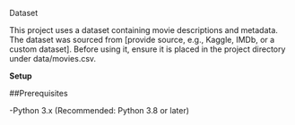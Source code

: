 Dataset

This project uses a dataset containing movie descriptions and metadata. The dataset was sourced from [provide source, e.g., Kaggle, IMDb, or a custom dataset]. Before using it, ensure it is placed in the project directory under data/movies.csv.

**Setup**

##Prerequisites

-Python 3.x (Recommended: Python 3.8 or later)


